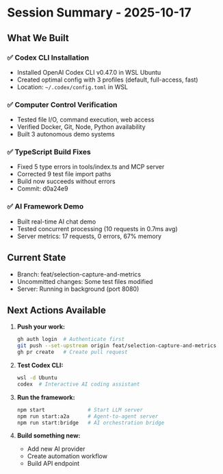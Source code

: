 # Session Summary - 2025-10-17

## What We Built

### ✅ Codex CLI Installation
- Installed OpenAI Codex CLI v0.47.0 in WSL Ubuntu
- Created optimal config with 3 profiles (default, full-access, fast)
- Location: `~/.codex/config.toml` in WSL

### ✅ Computer Control Verification  
- Tested file I/O, command execution, web access
- Verified Docker, Git, Node, Python availability
- Built 3 autonomous demo systems

### ✅ TypeScript Build Fixes
- Fixed 5 type errors in tools/index.ts and MCP server
- Corrected 9 test file import paths
- Build now succeeds without errors
- Commit: d0a24e9

### ✅ AI Framework Demo
- Built real-time AI chat demo
- Tested concurrent processing (10 requests in 0.7ms avg)
- Server metrics: 17 requests, 0 errors, 67% memory

## Current State
- Branch: feat/selection-capture-and-metrics
- Uncommitted changes: Some test files modified
- Server: Running in background (port 8080)

## Next Actions Available

1. **Push your work:**
   ```bash
   gh auth login  # Authenticate first
   git push --set-upstream origin feat/selection-capture-and-metrics
   gh pr create   # Create pull request
   ```

2. **Test Codex CLI:**
   ```bash
   wsl -d Ubuntu
   codex  # Interactive AI coding assistant
   ```

3. **Run the framework:**
   ```bash
   npm start              # Start LLM server
   npm run start:a2a      # Agent-to-agent server
   npm run start:bridge   # AI orchestration bridge
   ```

4. **Build something new:**
   - Add new AI provider
   - Create automation workflow
   - Build API endpoint

